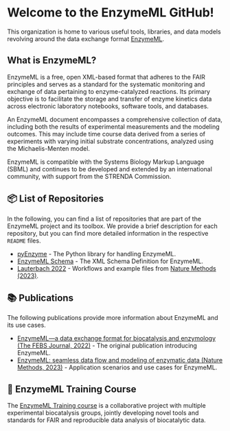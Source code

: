 # Welcome to the EnzymeML GitHub!

This organization is home to various useful tools, libraries, and data models revolving around the data exchange format [EnzymeML](https://realenzymeml.org).

## What is EnzymeML?

EnzymeML is a free, open XML-based format that adheres to the FAIR principles and serves as a standard for the systematic monitoring and exchange of data pertaining to enzyme-catalyzed reactions. Its primary objective is to facilitate the storage and transfer of enzyme kinetics data across electronic laboratory notebooks, software tools, and databases.

An EnzymeML document encompasses a comprehensive collection of data, including both the results of experimental measurements and the modeling outcomes. This may include time course data derived from a series of experiments with varying initial substrate concentrations, analyzed using the Michaelis-Menten model.

EnzymeML is compatible with the Systems Biology Markup Language (SBML) and continues to be developed and extended by an international community, with support from the STRENDA Commission.

## 📦 List of Repositories

In the following, you can find a list of repositories that are part of the EnzymeML project and its toolbox. We provide a brief description for each repository, but you can find more detailed information in the respective `README` files.

- [pyEnzyme](https://github.com/EnzymeML/PyEnzyme) - The Python library for handling EnzymeML.
- [EnzymeML Schema](https://github.com/EnzymeML/EnzymeML-Schema) - The XML Schema Definition for EnzymeML.
- [Lauterbach 2022](https://github.com/EnzymeML/Lauterbach_2022) - Workflows and example files from [Nature Methods (2023)](https://www.nature.com/articles/s41592-022-01763-1).

## 📚 Publications

The following publications provide more information about EnzymeML and its use cases.

- [EnzymeML—a data exchange format for biocatalysis and enzymology (The FEBS Journal, 2022)](https://febs.onlinelibrary.wiley.com/doi/full/10.1111/febs.16318) - The original publication introducing EnzymeML.
- [EnzymeML: seamless data flow and modeling of enzymatic data (Nature Methods, 2023)](https://www.nature.com/articles/s41592-022-01763-1) - Application scenarios and use cases for EnzymeML.

## 🤝 EnzymeML Training Course

The [EnzymeML Training course](https://enzymeml.github.io/trainingcourse_website/) is a collaborative project with multiple experimental biocatalysis groups, jointly developing novel tools and standards for FAIR and reproducible data analysis of biocatalytic data.
